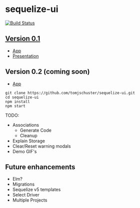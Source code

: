 # sequelize-ui
[![Build Status](https://travis-ci.com/tomjschuster/sequelize-ui.svg?branch=master)](https://travis-ci.com/tomjschuster/sequelize-ui)

## [Version 0.1](https://github.com/tomjschuster/sequelize-ui/tree/0.1.0)
- [App](http://sequelizeui.herokuapp.com)	
- [Presentation](https://www.youtube.com/watch?v=aHT6S81YvwE)	


## Version 0.2 (coming soon)
- [App](https://sequelizeui.app)

```
git clone https://github.com/tomjschuster/sequelize-ui.git
cd sequelize-ui
npm install
npm start
```

TODO:
- Associations
  - Generate Code
  - Cleanup
- Explain Storage
- Clear/Reset warning modals
- Demo GIF's

## Future enhancements
- Elm?
- Migrations
- Sequelize v5 templates
- Select Driver
- Multiple Projects
